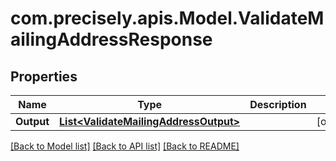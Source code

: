 
# com.precisely.apis.Model.ValidateMailingAddressResponse

## Properties

Name | Type | Description | Notes
------------ | ------------- | ------------- | -------------
**Output** | [**List&lt;ValidateMailingAddressOutput&gt;**](ValidateMailingAddressOutput.md) |  | [optional] 

[[Back to Model list]](../README.md#documentation-for-models)
[[Back to API list]](../README.md#documentation-for-api-endpoints)
[[Back to README]](../README.md)

